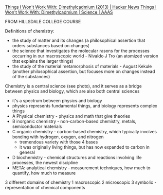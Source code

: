 
[Things I Won't Work With: Dimethylcadmium (2013) | Hacker News](https://news.ycombinator.com/item?id=41211540)
[Things I Won't Work With: Dimethylcadmium | Science | AAAS](https://www.science.org/content/blog-post/things-i-won-t-work-dimethylcadmium)

FROM HILLSDALE COLLEGE COURSE

Definitions of chemistry:
- the study of matter and its changes (a philosophical assertion that orders substances based on changes)
- the science that investigates the molecular rasons for the processes occurring in our macroscopic world - Nivaldo J Tro (an atomized version that explains the larger things)
- the study of the material metamorphosis of materials - August Kekule (another philosophical assertion, but focuses more on changes instead of the substances)

Chemistry is a central science (see photo), and it serves as a bridge between physics and biology, which are also both central sciences
- it's a spectrum between physics and biology
- physics represents fundamental things, and biology represents complex things
- A Physical chemistry - physics and math that give theories
- B inorganic chemistry - non-carbon-based chemistry, metals, semiconductor materials
- C organic chemistry - carbon-based chemistry, which typically involves bonding with hydrogen, oxygen, and nitrogen
  - tremendous variety with those 4 bases
  - it was originally living things, but has now expanded to carbon in general
- D biochemistry - chemical structures and reactions involving life processes, the newest discipline
- META: analytical chemistry - measurement techniques, how much to quantify, how much to measure

3 different domains of chemistry
1 macroscopic
2 microscopic
3 symbolic - representation of chemical components
